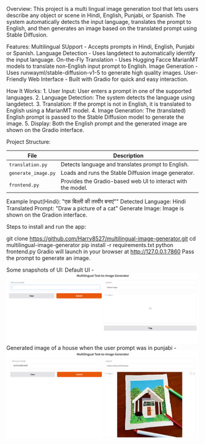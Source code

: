 Overview: 
This project is a multi lingual image generation tool that lets users describe any object or scene in Hindi, English, Punjabi, or Spanish. The system automatically detects
the input language, translates the prompt to English, and then generates an image based on the translated prompt using Stable Diffusion.

Features:
    Multilingual SUpport - Accepts prompts in Hindi, English, Punjabi or Spanish.
    Language Detection - Uses langdetect to automatically identify the input language.
    On-the-Fly Translation - Uses Hugging Facce MarianMT models to translate non-English input prompt to English.
    Image Generation - Uses runwayml/stable-diffusion-v1-5 to generate high quality images.
    User-Friendly Web Interface - Built with Gradio for quick and easy interaction.

How It Works:
    1. User Input: User enters a prompt in one of the supported languages.
    2. Language Detection: The system detects the language using langdetect.
    3. Translation: If the prompt is not in English, it is translated to English using a MarianMT model.
    4. Image Generation: The (translated) English prompt is passed to the Stable Diffusion model to generate the image.
    5. Display: Both the English prompt and the generated image are shown on the Gradio interface.

Project Structure:

| File                | Description                                                  |
| ------------------- | ------------------------------------------------------------ |
| `translation.py`    | Detects language and translates prompt to English.           |
| `generate_image.py` | Loads and runs the Stable Diffusion image generator.         |
| `frontend.py`       | Provides the Gradio-based web UI to interact with the model. |


Example
    Input(Hindi): "एक बिल्ली की तस्वीर बनाएं""
    Detected Language: Hindi
    Translated Prompt: "Draw a picture of a cat"
    Generate Image: Image is shown on the Gradion interface.

Steps to install and run the app:

git clone https://github.com/Harry8527/multilingual-image-generator.git
cd multilingual-image-generator
pip install -r requirements.txt
python frontend.py
Gradio will launch in your browser at http://127.0.0.1:7860
Pass the prompt to generate an image.

Some snapshots of UI:
Default UI - ![Default UI](DefaultUI.png)
Generated image of a house when the user prompt was in punjabi - ![Punjabi Prompt Image](PunjabiPrompt.png)
